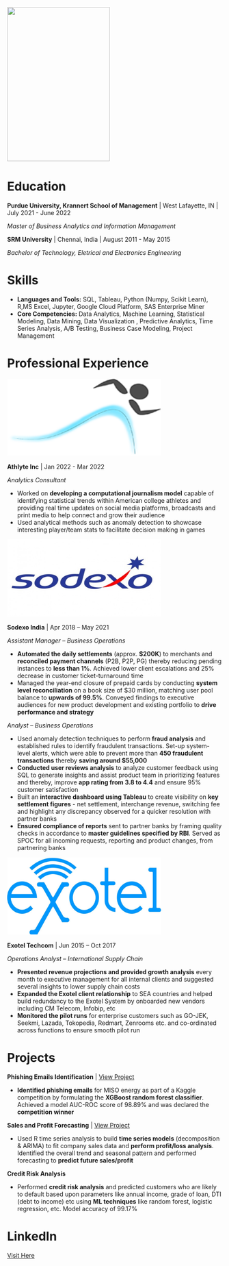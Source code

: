 <img src="/images/JyotismanBanerjee.png" width="240" height="360"/>

# Education 

**Purdue University, Krannert School of Management** | West Lafayette, IN | July 2021 - June 2022

*Master of Business Analytics and Information Management*

**SRM University** | Chennai, India | August 2011 - May 2015

*Bachelor of Technology, Eletrical and Electronics Engineering* 

# Skills

- **Languages and Tools:** SQL, Tableau, Python (Numpy, Scikit Learn), R,MS Excel, Jupyter, Google Cloud Platform, SAS Enterprise Miner
- **Core Competencies:** Data Analytics, Machine Learning, Statistical Modeling, Data Mining, Data Visualization , Predictive Analytics, Time Series Analysis, A/B Testing, Business Case Modeling, Project Management


# Professional Experience

<img src="/images/athlyte.png" width="360" height="180"/>


**Athlyte Inc** | Jan 2022 - Mar 2022 

*Analytics Consultant*

- Worked on **developing a computational journalism model** capable of identifying statistical trends within American college athletes and providing real time updates on social media platforms, broadcasts and print media to help connect and grow their audience
- Used analytical methods such as anomaly detection to showcase interesting player/team stats to facilitate decision making in games


<img src="/images/sodexo.jpeg" width="360" height="180"/>

**Sodexo India** | Apr 2018 – May 2021


*Assistant Manager – Business Operations*

- **Automated the daily settlements** (approx. **$200K**) to merchants and **reconciled payment channels** (P2B, P2P, PG) thereby reducing pending instances to **less than 1%**. Achieved lower client escalations and 25% decrease in customer ticket-turnaround time
- Managed the year-end closure of prepaid cards by conducting **system level reconciliation** on a book size of $30 million, matching user pool balance to **upwards of 99.5%**. Conveyed findings to executive audiences for new product development and existing portfolio to **drive performance and strategy**

*Analyst – Business Operations*
- Used anomaly detection techniques to perform **fraud analysis** and established rules to identify fraudulent transactions. Set-up system-level alerts, which were able to prevent more than **450 fraudulent transactions** thereby **saving around $55,000**
- **Conducted user reviews analysis** to analyze customer feedback using SQL to generate insights and assist product team in prioritizing features and thereby, improve **app rating from 3.8 to 4.4** and ensure 95% customer satisfaction
- Built an **interactive dashboard using Tableau** to create visibility on **key settlement figures** - net settlement, interchange revenue, switching fee and highlight any discrepancy observed for a quicker resolution with partner banks
- **Ensured compliance of reports** sent to partner banks by framing quality checks in accordance to **master guidelines specified by RBI**. Served as SPOC for all incoming requests, reporting and product changes, from partnering banks


<img src="/images/exotel.jpeg" width="360" height="180"/>

**Exotel Techcom** | Jun 2015 – Oct 2017


*Operations Analyst – International Supply Chain*

- **Presented revenue projections and provided growth analysis** every month to executive management for all internal clients and suggested several insights to lower supply chain costs
- **Expanded the Exotel client relationship** to SEA countries and helped build redundancy to the Exotel System by onboarded new vendors including CM Telecom, Infobip, etc
- **Monitored the pilot runs** for enterprise customers such as GO-JEK, Seekmi, Lazada, Tokopedia, Redmart, Zenrooms etc. and co-ordinated across functions to ensure smooth pilot run

# Projects


**Phishing Emails Identification** | [View Project](https://github.com/jbanerj/crossroads) 
- **Identified phishing emails** for MISO energy as part of a Kaggle competition by formulating the **XGBoost random forest classifier**. Achieved a model AUC-ROC score of 98.89% and was declared the **competition winner**





**Sales and Profit Forecasting** | [View Project](https://github.com/jbanerj/forecasting) 
- Used R time series analysis to build **time series models** (decomposition & ARIMA) to fit company sales data and **perform profit/loss analysis**. Identified the overall trend and seasonal pattern and performed forecasting to **predict future sales/profit**




**Credit Risk Analysis**

- Performed **credit risk analysis** and predicted customers who are likely to default based upon parameters like annual income, grade of loan, DTI (debt to income) etc using **ML techniques** like random forest, logistic regression, etc. Model accuracy of 99.17%






# LinkedIn

[Visit Here](https://www.linkedin.com/in/jyotismanbanerjee/)

